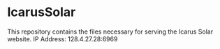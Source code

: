 # IcarusSolar
This repository contains the files necessary for serving the Icarus Solar website.
IP Address: 128.4.27.28:6969
